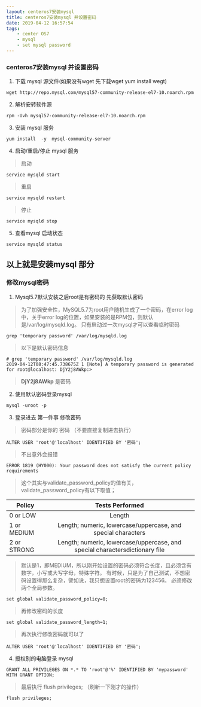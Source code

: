 ```yaml
---
layout: centeros7安装mysql
title: centeros7安装mysql 并设置密码
date: 2019-04-12 16:57:54
tags:
    - center OS7
    - mysql
    - set mysql password
---
```


### centeros7安装mysql 并设置密码

1. 下载 mysql 源文件(如果没有wget 先下载wget yum install wegt)

```
wget http://repo.mysql.com/mysql57-community-release-el7-10.noarch.rpm
```
2. 解析安转软件源

```
rpm -Uvh mysql57-community-release-el7-10.noarch.rpm
```
3. 安装 mysql 服务

```
yum install  -y  mysql-community-server
```

4. 启动/重启/停止 mysql 服务

> 启动

```
service mysqld start
```
> 重启

```
service mysqld restart
```
> 停止

```
service mysqld stop
```
5.  查看mysql 启动状态

```
service mysqld status
```
以上就是安装mysql 部分
---

### 修改mysql密码

1. Mysql5.7默认安装之后root是有密码的 先获取默认密码

> 为了加强安全性，MySQL5.7为root用户随机生成了一个密码，在error log中，关于error log的位置，如果安装的是RPM包，则默认是/var/log/mysqld.log。 只有启动过一次mysql才可以查看临时密码

```
grep 'temporary password' /var/log/mysqld.log
```
> 以下是默认密码信息

```
# grep 'temporary password' /var/log/mysqld.log
2019-04-12T08:47:45.738675Z 1 [Note] A temporary password is generated for root@localhost: DjY2j8AWkp:>
```
> **DjY2j8AWkp** 是密码

2. 使用默认密码登录mysql

```
mysql -uroot -p
```
3. 登录进去 第一件事 修改密码

> 密码部分是你的 密码 （不要直接复制进去执行）

```
ALTER USER 'root'@'localhost' IDENTIFIED BY '密码';
```
> 不出意外会报错

```
ERROR 1819 (HY000): Your password does not satisfy the current policy requirements
```

> 这个其实与validate_password_policy的值有关，validate_password_policy有以下取值；

| Policy | Tests Performed |
|---------|:------------:|
| 0 or LOW   | Length |
| 1 or MEDIUM | Length; numeric, lowercase/uppercase, and special characters |
| 2 or STRONG | Length; numeric, lowercase/uppercase, and special charactersdictionary file | 

> 默认是1，即MEDIUM，所以刚开始设置的密码必须符合长度，且必须含有数字，小写或大写字母，特殊字符。
有时候，只是为了自己测试，不想密码设置得那么复杂，譬如说，我只想设置root的密码为123456。
必须修改两个全局参数。

```
set global validate_password_policy=0; 
```
>再修改密码的长度

```
set global validate_password_length=1;
```
>再次执行修改密码就可以了

```
ALTER USER 'root'@'localhost' IDENTIFIED BY '密码';
```
4. 授权别的电脑登录 mysql

```
GRANT ALL PRIVILEGES ON *.* TO 'root'@'%' IDENTIFIED BY 'mypassword' WITH GRANT OPTION;
```
> 最后执行 flush privileges; （刷新一下刚才的操作）

```
flush privileges;
```